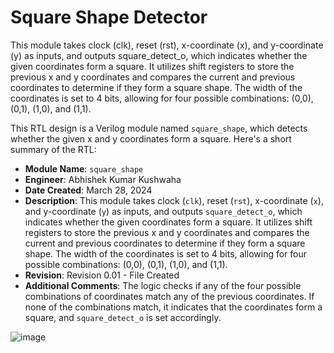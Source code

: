 # Square Shape Detector

 This module takes clock (clk), reset (rst), x-coordinate (x), and y-coordinate (y) as inputs, and outputs square_detect_o, which indicates whether the given coordinates form a square.
 It utilizes shift registers to store the previous x and y coordinates and compares the current and previous coordinates to determine if they form a square shape. 
 The width of the coordinates is set to 4 bits, allowing for four possible combinations: (0,0), (0,1), (1,0), and (1,1).




 This RTL design is a Verilog module named `square_shape`, which detects whether the given x and y coordinates form a square. Here's a short summary of the RTL:

- **Module Name**: `square_shape`
- **Engineer**: Abhishek Kumar Kushwaha
- **Date Created**: March 28, 2024
- **Description**: This module takes clock (`clk`), reset (`rst`), x-coordinate (`x`), and y-coordinate (`y`) as inputs, and outputs `square_detect_o`, which indicates whether the given coordinates form a square. It utilizes shift registers to store the previous x and y coordinates and compares the current and previous coordinates to determine if they form a square shape. The width of the coordinates is set to 4 bits, allowing for four possible combinations: (0,0), (0,1), (1,0), and (1,1).
- **Revision**: Revision 0.01 - File Created
- **Additional Comments**: The logic checks if any of the four possible combinations of coordinates match any of the previous coordinates. If none of the combinations match, it indicates that the coordinates form a square, and `square_detect_o` is set accordingly.


![image](https://github.com/Abhirecket/Square-Shape-Detector/assets/46784291/b01817bd-4243-42f9-813d-88271667d147)
